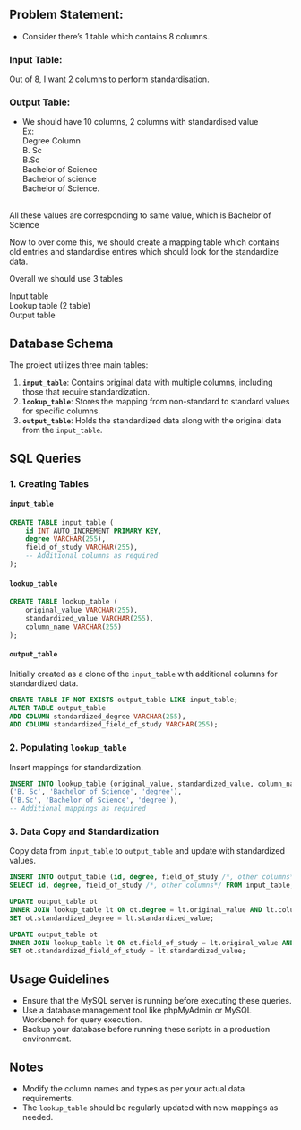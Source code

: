 ## Problem Statement:
- Consider there’s 1 table which contains 8 columns.

### Input Table:
Out of 8, I want 2 columns to perform standardisation.

### Output Table:
- We should have 10 columns, 2 columns with standardised value <br/> 
Ex: <br/>
Degree Column <br/>
B. Sc <br/>
B.Sc <br/>
Bachelor of Science <br/>
Bachelor of science <br/>
Bachelor of Science. <br/>
<br/>
All these values are corresponding to same value, which is Bachelor of Science<br/>

Now to over come this, we should create a mapping table which contains old entries and standardise entires which should look for the standardize data. <br/> 

Overall we should use 3 tables <br/>

Input table <br/>
Lookup table (2 table) <br/>
Output table <br/>

## Database Schema

The project utilizes three main tables:

1. **`input_table`**: Contains original data with multiple columns, including those that require standardization.
2. **`lookup_table`**: Stores the mapping from non-standard to standard values for specific columns.
3. **`output_table`**: Holds the standardized data along with the original data from the `input_table`.

## SQL Queries

### 1. Creating Tables

#### `input_table`

```sql
CREATE TABLE input_table (
    id INT AUTO_INCREMENT PRIMARY KEY,
    degree VARCHAR(255),
    field_of_study VARCHAR(255),
    -- Additional columns as required
);
```

#### `lookup_table`

```sql
CREATE TABLE lookup_table (
    original_value VARCHAR(255),
    standardized_value VARCHAR(255),
    column_name VARCHAR(255)
);
```

#### `output_table`

Initially created as a clone of the `input_table` with additional columns for standardized data.

```sql
CREATE TABLE IF NOT EXISTS output_table LIKE input_table;
ALTER TABLE output_table
ADD COLUMN standardized_degree VARCHAR(255),
ADD COLUMN standardized_field_of_study VARCHAR(255);
```

### 2. Populating `lookup_table`

Insert mappings for standardization.

```sql
INSERT INTO lookup_table (original_value, standardized_value, column_name) VALUES
('B. Sc', 'Bachelor of Science', 'degree'),
('B.Sc', 'Bachelor of Science', 'degree'),
-- Additional mappings as required
```

### 3. Data Copy and Standardization

Copy data from `input_table` to `output_table` and update with standardized values.

```sql
INSERT INTO output_table (id, degree, field_of_study /*, other columns*/)
SELECT id, degree, field_of_study /*, other columns*/ FROM input_table;

UPDATE output_table ot
INNER JOIN lookup_table lt ON ot.degree = lt.original_value AND lt.column_name = 'degree'
SET ot.standardized_degree = lt.standardized_value;

UPDATE output_table ot
INNER JOIN lookup_table lt ON ot.field_of_study = lt.original_value AND lt.column_name = 'field_of_study'
SET ot.standardized_field_of_study = lt.standardized_value;
```

## Usage Guidelines

- Ensure that the MySQL server is running before executing these queries.
- Use a database management tool like phpMyAdmin or MySQL Workbench for query execution.
- Backup your database before running these scripts in a production environment.

## Notes

- Modify the column names and types as per your actual data requirements.
- The `lookup_table` should be regularly updated with new mappings as needed.

